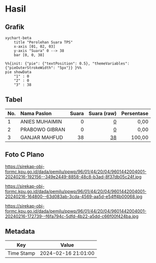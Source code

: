 # Hasil

## Grafik

```mermaid
xychart-beta
    title "Perolehan Suara TPS"
    x-axis [01, 02, 03]
    y-axis "Suara" 0 --> 38
    bar [0, 0, 38]
```

```mermaid
%%{init: {"pie": {"textPosition": 0.5}, "themeVariables": {"pieOuterStrokeWidth": "5px"}} }%%
pie showData
    "1" : 0
    "2" : 0
    "3" : 38
```

## Tabel

| No. | Nama Paslon    | Suara | Suara (raw) | Persentase |
|:--- |:-------------- | -----:| -----------:| ----------:|
| 1   | ANIES MUHAIMIN | 0     | [0][p-1]    | 0,00       |
| 2   | PRABOWO GIBRAN | 0     | [0][p-2]    | 0,00       |
| 3   | GANJAR MAHFUD  | 38    | [38][p-3]   | 100,00     |


[p-1]: https://github.com/gigit-pemilu/pemilu-2024-96-papua-barat-daya/blob/main/pilpres/hitung-suara/sub/96-papua-barat-daya/sub/01-sorong/sub/44-bagun/sub/2004-klamomis/sub/001-tps/sub/paslon-1.txt
[p-2]: https://github.com/gigit-pemilu/pemilu-2024-96-papua-barat-daya/blob/main/pilpres/hitung-suara/sub/96-papua-barat-daya/sub/01-sorong/sub/44-bagun/sub/2004-klamomis/sub/001-tps/sub/paslon-2.txt
[p-3]: https://github.com/gigit-pemilu/pemilu-2024-96-papua-barat-daya/blob/main/pilpres/hitung-suara/sub/96-papua-barat-daya/sub/01-sorong/sub/44-bagun/sub/2004-klamomis/sub/001-tps/sub/paslon-3.txt

## Foto C Plano

https://sirekap-obj-formc.kpu.go.id/dada/pemilu/ppwp/96/01/44/20/04/9601442004001-20240216-192156--349e2449-8858-48c8-b3ad-8f37db05c24f.jpg

https://sirekap-obj-formc.kpu.go.id/dada/pemilu/ppwp/96/01/44/20/04/9601442004001-20240216-164800--63d083ab-3cda-4569-aa5d-e54ff4b00068.jpg

https://sirekap-obj-formc.kpu.go.id/dada/pemilu/ppwp/96/01/44/20/04/9601442004001-20240216-172739--f6fa794c-5dfd-4b22-a5dd-c66f00f424ba.jpg


## Metadata

| Key        | Value               |
| ---------- | ------------------- |
| Time Stamp | 2024-02-16 21:01:00 |



